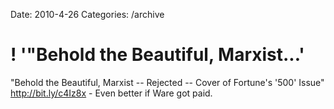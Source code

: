 Date: 2010-4-26
Categories: /archive

# ! '"Behold the Beautiful, Marxist...'

"Behold the Beautiful, Marxist -- Rejected -- Cover of Fortune's '500' Issue"  <a href="http://bit.ly/c4Iz8x" rel="nofollow">http://bit.ly/c4Iz8x</a> - Even better if Ware got paid.

